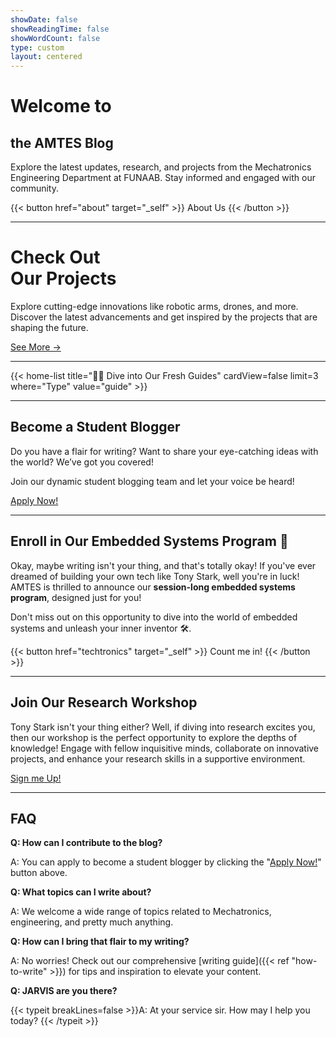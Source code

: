 ```yaml
---
showDate: false
showReadingTime: false
showWordCount: false
type: custom
layout: centered
---
```


<div class="container">
    <h1>Welcome to</h1>
    <h2>the AMTES Blog</h2>
</div>

Explore the latest updates, research, and projects from the Mechatronics Engineering Department at FUNAAB. Stay informed and engaged with our community.

{{< button href="about" target="_self" >}}
About Us
{{< /button >}}

---

<div class="pro-section">
    <div class="pro-title">
        <h1>Check Out<br>Our Projects</h1>
    </div>
    <div class="pro-desc">
        <p>
            Explore cutting-edge innovations like robotic arms, drones, and more. Discover the latest advancements and get inspired by the projects that are shaping the future.
        </p>
        <a class="!rounded-md bg-primary-600 px-4 py-2 !text-neutral !no-underline hover:!bg-primary-500 dark:bg-primary-800 dark:hover:!bg-primary-700" href='{{< ref "projects" >}}'>See More →</a>
    </div>  
</div>

---

{{< home-list title="🏄‍♂️ Dive into Our Fresh Guides" cardView=false limit=3 where="Type" value="guide" >}}

---

<div id="apply" class="container">
    <h2>Become a Student Blogger</h2>
</div>

Do you have a flair for writing? Want to share your eye-catching ideas with the world? We’ve got you covered!

Join our dynamic student blogging team and let your voice be heard!

<a href="#tally-open=wb4kqE&tally-overlay=1&tally-emoji-text=👋 Hi&tally-emoji-animation=wave&tally-auto-close=0" class="!rounded-md bg-primary-600 px-4 py-2 !text-neutral !no-underline hover:!bg-primary-500 dark:bg-primary-800 dark:hover:!bg-primary-700">Apply Now!</a>

---
<div class="container">
    <h2>Enroll in Our Embedded Systems Program 🤖</h2>
</div>

Okay, maybe writing isn't your thing, and that's totally okay! If you've ever dreamed of building your own tech like Tony Stark, well you're in luck! AMTES is thrilled to announce our **session-long embedded systems program**, designed just for you!

Don't miss out on this opportunity to dive into the world of embedded systems and unleash your inner inventor 🛠️.

{{< button href="techtronics" target="_self" >}}
Count me in!
{{< /button >}}

---

<div class="container">
    <h2>Join Our Research Workshop</h2>
</div>

Tony Stark isn't your thing either? Well, if diving into research excites you, then our workshop is the perfect opportunity to explore the depths of knowledge! Engage with fellow inquisitive minds, collaborate on innovative projects, and enhance your research skills in a supportive environment.

<a href="#tally-open=wAxegz&tally-hide-title=1&tally-overlay=1&tally-auto-close=0" class="!rounded-md bg-primary-600 px-4 py-2 !text-neutral !no-underline hover:!bg-primary-500 dark:bg-primary-800 dark:hover:!bg-primary-700">Sign me Up!</a>

---

<div class="container">
    <h2>FAQ</h2>
</div>

**Q: How can I contribute to the blog?**

A: You can apply to become a student blogger by clicking the "[Apply Now!](#apply)" button above.

**Q: What topics can I write about?**

A: We welcome a wide range of topics related to Mechatronics, engineering, and pretty much anything.

**Q: How can I bring that flair to my writing?**

A: No worries! Check out our comprehensive [writing guide]({{< ref "how-to-write" >}}) for tips and inspiration to elevate your content.

**Q: JARVIS are you there?**

{{< typeit breakLines=false >}}A: At your service sir.
How may I help you today?
{{< /typeit >}}

